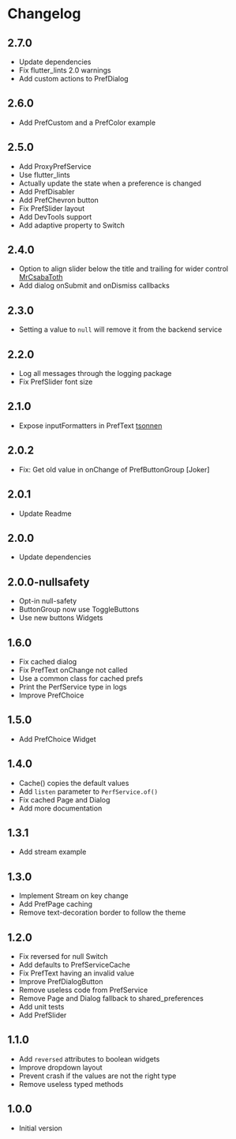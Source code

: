# Changelog

## 2.7.0

- Update dependencies
- Fix flutter_lints 2.0 warnings
- Add custom actions to PrefDialog

## 2.6.0

- Add PrefCustom and a PrefColor example

## 2.5.0

- Add ProxyPrefService
- Use flutter_lints
- Actually update the state when a preference is changed
- Add PrefDisabler
- Add PrefChevron button
- Fix PrefSlider layout
- Add DevTools support
- Add adaptive property to Switch

## 2.4.0

- Option to align slider below the title and trailing for wider control [MrCsabaToth](https://github.com/MrCsabaToth)
- Add dialog onSubmit and onDismiss callbacks

## 2.3.0

- Setting a value to `null` will remove it from the backend service

## 2.2.0

- Log all messages through the logging package
- Fix PrefSlider font size

## 2.1.0

- Expose inputFormatters in PrefText [tsonnen](https://github.com/tsonnen)

## 2.0.2

- Fix: Get old value in onChange of PrefButtonGroup [Joker]

## 2.0.1

- Update Readme

## 2.0.0

- Update dependencies

## 2.0.0-nullsafety

- Opt-in null-safety
- ButtonGroup now use ToggleButtons
- Use new buttons Widgets

## 1.6.0

- Fix cached dialog
- Fix PrefText onChange not called
- Use a common class for cached prefs
- Print the PerfService type in logs
- Improve PrefChoice

## 1.5.0

- Add PrefChoice Widget

## 1.4.0

- Cache() copies the default values
- Add `listen` parameter to `PerfService.of()`
- Fix cached Page and Dialog
- Add more documentation

## 1.3.1

- Add stream example

## 1.3.0

- Implement Stream on key change
- Add PrefPage caching
- Remove text-decoration border to follow the theme

## 1.2.0

- Fix reversed for null Switch
- Add defaults to PrefServiceCache
- Fix PrefText having an invalid value
- Improve PrefDialogButton
- Remove useless code from PrefService
- Remove Page and Dialog fallback to shared_preferences
- Add unit tests
- Add PrefSlider

## 1.1.0

- Add `reversed` attributes to boolean widgets
- Improve dropdown layout
- Prevent crash if the values are not the right type
- Remove useless typed methods

## 1.0.0

- Initial version
